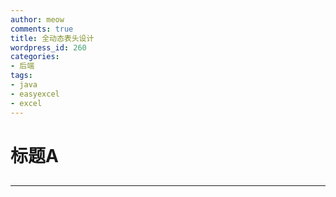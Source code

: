 ```yaml
---
author: meow
comments: true
title: 全动态表头设计
wordpress_id: 260
categories:
- 后端
tags:
- java
- easyexcel
- excel
---
```

# 标题A
##


---
